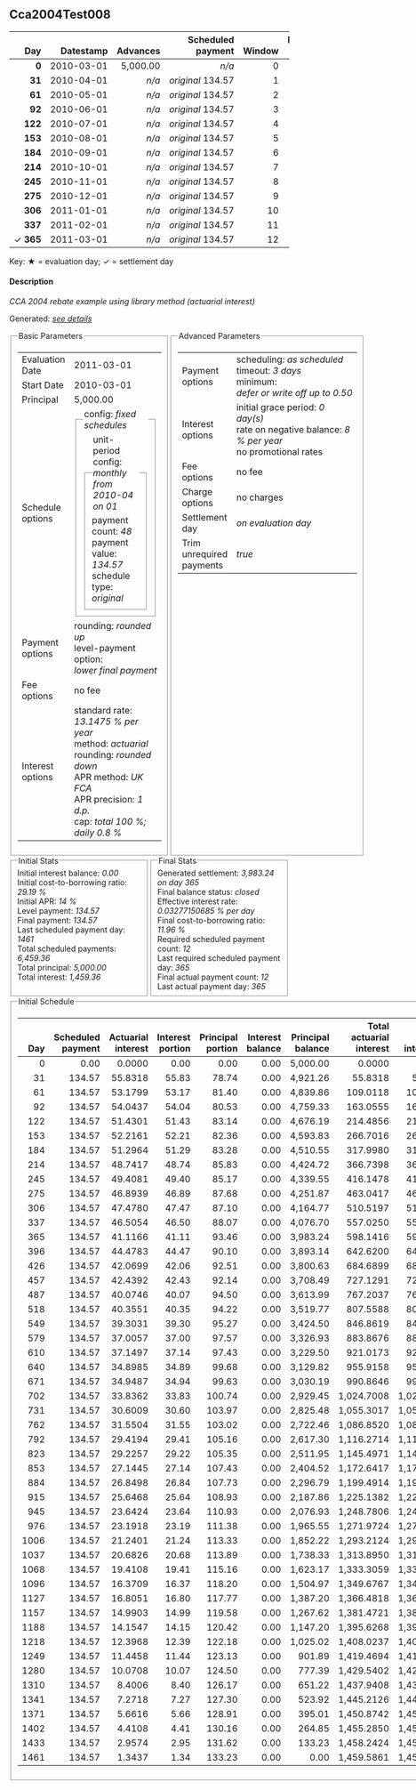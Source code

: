 <h2>Cca2004Test008</h2>
<table>
    <thead style="vertical-align: bottom;">
        <th class="ci00" style="text-align: right;">Day</th>
        <th class="ci01" style="text-align: right;">Datestamp</th>
        <th class="ci02" style="text-align: right;">Advances</th>
        <th class="ci03" style="text-align: right;">Scheduled payment</th>
        <th class="ci04" style="text-align: right;">Window</th>
        <th class="ci05" style="text-align: right;">Payment due</th>
        <th class="ci06" style="text-align: right;">Actual payments</th>
        <th class="ci07" style="text-align: right;">Paid by</th>
        <th class="ci08" style="text-align: right;">Generated payment</th>
        <th class="ci09" style="text-align: right;">Net effect</th>
        <th class="ci10" style="text-align: right;">Payment status</th>
        <th class="ci11" style="text-align: right;">Balance status</th>
        <th class="ci12" style="text-align: right;">Actuarial interest</th>
        <th class="ci13" style="text-align: right;">New interest</th>
        <th class="ci14" style="text-align: right;">Interest portion</th>
        <th class="ci15" style="text-align: right;">Principal portion</th>
        <th class="ci16" style="text-align: right;">Interest balance</th>
        <th class="ci17" style="text-align: right;">Principal balance</th>
        <th class="ci18" style="text-align: right;">Settlement figure</th>
    </thead>
    <tr style="text-align: right;">
        <td class="ci00"><b>0</b></td>
        <td class="ci01" style="white-space: nowrap;">2010-03-01</td>
        <td class="ci02">5,000.00</td>
        <td class="ci03" style="white-space: nowrap;"><i>n/a<i></td>
        <td class="ci04">0</td>
        <td class="ci05">0.00</td>
        <td class="ci06"><i>n/a</i></td>
        <td class="ci07"><i>n/a</i></td>
        <td class="ci08"><i>n/a</i></td>
        <td class="ci09">0.00</td>
        <td class="ci10"><i>none&nbsp;scheduled</i></td>
        <td class="ci11">open</td>
        <td class="ci12">0.0000</td>
        <td class="ci13">0.0000</td>
        <td class="ci14">0.00</td>
        <td class="ci15">0.00</td>
        <td class="ci16">0.0000</td>
        <td class="ci17">5,000.00</td>
        <td class="ci18">5,000.00</td>
    </tr>
    <tr style="text-align: right;">
        <td class="ci00"><b>31</b></td>
        <td class="ci01" style="white-space: nowrap;">2010-04-01</td>
        <td class="ci02"><i>n/a</i></td>
        <td class="ci03" style="white-space: nowrap;"><i>original</i> 134.57</td>
        <td class="ci04">1</td>
        <td class="ci05">134.57</td>
        <td class="ci06"><b>0</b>&nbsp;<i>confirmed</i>&nbsp;134.57</td>
        <td class="ci07"><b>31#0</b>&nbsp;134.57</td>
        <td class="ci08"><i>n/a</i></td>
        <td class="ci09">134.57</td>
        <td class="ci10"><i>payment&nbsp;made</i></td>
        <td class="ci11">open</td>
        <td class="ci12">55.8318</td>
        <td class="ci13">55.8318</td>
        <td class="ci14">55.83</td>
        <td class="ci15">78.74</td>
        <td class="ci16">0.0000</td>
        <td class="ci17">4,921.26</td>
        <td class="ci18">4,921.26</td>
    </tr>
    <tr style="text-align: right;">
        <td class="ci00"><b>61</b></td>
        <td class="ci01" style="white-space: nowrap;">2010-05-01</td>
        <td class="ci02"><i>n/a</i></td>
        <td class="ci03" style="white-space: nowrap;"><i>original</i> 134.57</td>
        <td class="ci04">2</td>
        <td class="ci05">134.57</td>
        <td class="ci06"><b>0</b>&nbsp;<i>confirmed</i>&nbsp;134.57</td>
        <td class="ci07"><b>61#0</b>&nbsp;134.57</td>
        <td class="ci08"><i>n/a</i></td>
        <td class="ci09">134.57</td>
        <td class="ci10"><i>payment&nbsp;made</i></td>
        <td class="ci11">open</td>
        <td class="ci12">53.1799</td>
        <td class="ci13">53.1799</td>
        <td class="ci14">53.17</td>
        <td class="ci15">81.40</td>
        <td class="ci16">0.0000</td>
        <td class="ci17">4,839.86</td>
        <td class="ci18">4,839.86</td>
    </tr>
    <tr style="text-align: right;">
        <td class="ci00"><b>92</b></td>
        <td class="ci01" style="white-space: nowrap;">2010-06-01</td>
        <td class="ci02"><i>n/a</i></td>
        <td class="ci03" style="white-space: nowrap;"><i>original</i> 134.57</td>
        <td class="ci04">3</td>
        <td class="ci05">134.57</td>
        <td class="ci06"><b>0</b>&nbsp;<i>confirmed</i>&nbsp;134.57</td>
        <td class="ci07"><b>92#0</b>&nbsp;134.57</td>
        <td class="ci08"><i>n/a</i></td>
        <td class="ci09">134.57</td>
        <td class="ci10"><i>payment&nbsp;made</i></td>
        <td class="ci11">open</td>
        <td class="ci12">54.0437</td>
        <td class="ci13">54.0437</td>
        <td class="ci14">54.04</td>
        <td class="ci15">80.53</td>
        <td class="ci16">0.0000</td>
        <td class="ci17">4,759.33</td>
        <td class="ci18">4,759.33</td>
    </tr>
    <tr style="text-align: right;">
        <td class="ci00"><b>122</b></td>
        <td class="ci01" style="white-space: nowrap;">2010-07-01</td>
        <td class="ci02"><i>n/a</i></td>
        <td class="ci03" style="white-space: nowrap;"><i>original</i> 134.57</td>
        <td class="ci04">4</td>
        <td class="ci05">134.57</td>
        <td class="ci06"><b>0</b>&nbsp;<i>confirmed</i>&nbsp;134.57</td>
        <td class="ci07"><b>122#0</b>&nbsp;134.57</td>
        <td class="ci08"><i>n/a</i></td>
        <td class="ci09">134.57</td>
        <td class="ci10"><i>payment&nbsp;made</i></td>
        <td class="ci11">open</td>
        <td class="ci12">51.4301</td>
        <td class="ci13">51.4301</td>
        <td class="ci14">51.43</td>
        <td class="ci15">83.14</td>
        <td class="ci16">0.0000</td>
        <td class="ci17">4,676.19</td>
        <td class="ci18">4,676.19</td>
    </tr>
    <tr style="text-align: right;">
        <td class="ci00"><b>153</b></td>
        <td class="ci01" style="white-space: nowrap;">2010-08-01</td>
        <td class="ci02"><i>n/a</i></td>
        <td class="ci03" style="white-space: nowrap;"><i>original</i> 134.57</td>
        <td class="ci04">5</td>
        <td class="ci05">134.57</td>
        <td class="ci06"><b>0</b>&nbsp;<i>confirmed</i>&nbsp;134.57</td>
        <td class="ci07"><b>153#0</b>&nbsp;134.57</td>
        <td class="ci08"><i>n/a</i></td>
        <td class="ci09">134.57</td>
        <td class="ci10"><i>payment&nbsp;made</i></td>
        <td class="ci11">open</td>
        <td class="ci12">52.2161</td>
        <td class="ci13">52.2161</td>
        <td class="ci14">52.21</td>
        <td class="ci15">82.36</td>
        <td class="ci16">0.0000</td>
        <td class="ci17">4,593.83</td>
        <td class="ci18">4,593.83</td>
    </tr>
    <tr style="text-align: right;">
        <td class="ci00"><b>184</b></td>
        <td class="ci01" style="white-space: nowrap;">2010-09-01</td>
        <td class="ci02"><i>n/a</i></td>
        <td class="ci03" style="white-space: nowrap;"><i>original</i> 134.57</td>
        <td class="ci04">6</td>
        <td class="ci05">134.57</td>
        <td class="ci06"><b>0</b>&nbsp;<i>confirmed</i>&nbsp;134.57</td>
        <td class="ci07"><b>184#0</b>&nbsp;134.57</td>
        <td class="ci08"><i>n/a</i></td>
        <td class="ci09">134.57</td>
        <td class="ci10"><i>payment&nbsp;made</i></td>
        <td class="ci11">open</td>
        <td class="ci12">51.2964</td>
        <td class="ci13">51.2964</td>
        <td class="ci14">51.29</td>
        <td class="ci15">83.28</td>
        <td class="ci16">0.0000</td>
        <td class="ci17">4,510.55</td>
        <td class="ci18">4,510.55</td>
    </tr>
    <tr style="text-align: right;">
        <td class="ci00"><b>214</b></td>
        <td class="ci01" style="white-space: nowrap;">2010-10-01</td>
        <td class="ci02"><i>n/a</i></td>
        <td class="ci03" style="white-space: nowrap;"><i>original</i> 134.57</td>
        <td class="ci04">7</td>
        <td class="ci05">134.57</td>
        <td class="ci06"><b>0</b>&nbsp;<i>confirmed</i>&nbsp;134.57</td>
        <td class="ci07"><b>214#0</b>&nbsp;134.57</td>
        <td class="ci08"><i>n/a</i></td>
        <td class="ci09">134.57</td>
        <td class="ci10"><i>payment&nbsp;made</i></td>
        <td class="ci11">open</td>
        <td class="ci12">48.7417</td>
        <td class="ci13">48.7417</td>
        <td class="ci14">48.74</td>
        <td class="ci15">85.83</td>
        <td class="ci16">0.0000</td>
        <td class="ci17">4,424.72</td>
        <td class="ci18">4,424.72</td>
    </tr>
    <tr style="text-align: right;">
        <td class="ci00"><b>245</b></td>
        <td class="ci01" style="white-space: nowrap;">2010-11-01</td>
        <td class="ci02"><i>n/a</i></td>
        <td class="ci03" style="white-space: nowrap;"><i>original</i> 134.57</td>
        <td class="ci04">8</td>
        <td class="ci05">134.57</td>
        <td class="ci06"><b>0</b>&nbsp;<i>confirmed</i>&nbsp;134.57</td>
        <td class="ci07"><b>245#0</b>&nbsp;134.57</td>
        <td class="ci08"><i>n/a</i></td>
        <td class="ci09">134.57</td>
        <td class="ci10"><i>payment&nbsp;made</i></td>
        <td class="ci11">open</td>
        <td class="ci12">49.4081</td>
        <td class="ci13">49.4081</td>
        <td class="ci14">49.40</td>
        <td class="ci15">85.17</td>
        <td class="ci16">0.0000</td>
        <td class="ci17">4,339.55</td>
        <td class="ci18">4,339.55</td>
    </tr>
    <tr style="text-align: right;">
        <td class="ci00"><b>275</b></td>
        <td class="ci01" style="white-space: nowrap;">2010-12-01</td>
        <td class="ci02"><i>n/a</i></td>
        <td class="ci03" style="white-space: nowrap;"><i>original</i> 134.57</td>
        <td class="ci04">9</td>
        <td class="ci05">134.57</td>
        <td class="ci06"><b>0</b>&nbsp;<i>confirmed</i>&nbsp;134.57</td>
        <td class="ci07"><b>275#0</b>&nbsp;134.57</td>
        <td class="ci08"><i>n/a</i></td>
        <td class="ci09">134.57</td>
        <td class="ci10"><i>payment&nbsp;made</i></td>
        <td class="ci11">open</td>
        <td class="ci12">46.8939</td>
        <td class="ci13">46.8939</td>
        <td class="ci14">46.89</td>
        <td class="ci15">87.68</td>
        <td class="ci16">0.0000</td>
        <td class="ci17">4,251.87</td>
        <td class="ci18">4,251.87</td>
    </tr>
    <tr style="text-align: right;">
        <td class="ci00"><b>306</b></td>
        <td class="ci01" style="white-space: nowrap;">2011-01-01</td>
        <td class="ci02"><i>n/a</i></td>
        <td class="ci03" style="white-space: nowrap;"><i>original</i> 134.57</td>
        <td class="ci04">10</td>
        <td class="ci05">134.57</td>
        <td class="ci06"><b>0</b>&nbsp;<i>confirmed</i>&nbsp;134.57</td>
        <td class="ci07"><b>306#0</b>&nbsp;134.57</td>
        <td class="ci08"><i>n/a</i></td>
        <td class="ci09">134.57</td>
        <td class="ci10"><i>payment&nbsp;made</i></td>
        <td class="ci11">open</td>
        <td class="ci12">47.4780</td>
        <td class="ci13">47.4780</td>
        <td class="ci14">47.47</td>
        <td class="ci15">87.10</td>
        <td class="ci16">0.0000</td>
        <td class="ci17">4,164.77</td>
        <td class="ci18">4,164.77</td>
    </tr>
    <tr style="text-align: right;">
        <td class="ci00"><b>337</b></td>
        <td class="ci01" style="white-space: nowrap;">2011-02-01</td>
        <td class="ci02"><i>n/a</i></td>
        <td class="ci03" style="white-space: nowrap;"><i>original</i> 134.57</td>
        <td class="ci04">11</td>
        <td class="ci05">134.57</td>
        <td class="ci06"><b>0</b>&nbsp;<i>confirmed</i>&nbsp;134.57</td>
        <td class="ci07"><b>337#0</b>&nbsp;134.57</td>
        <td class="ci08"><i>n/a</i></td>
        <td class="ci09">134.57</td>
        <td class="ci10"><i>payment&nbsp;made</i></td>
        <td class="ci11">open</td>
        <td class="ci12">46.5054</td>
        <td class="ci13">46.5054</td>
        <td class="ci14">46.50</td>
        <td class="ci15">88.07</td>
        <td class="ci16">0.0000</td>
        <td class="ci17">4,076.70</td>
        <td class="ci18">4,076.70</td>
    </tr>
    <tr style="text-align: right;">
        <td class="ci00">&#x2713;&nbsp;<b>365</b></td>
        <td class="ci01" style="white-space: nowrap;">2011-03-01</td>
        <td class="ci02"><i>n/a</i></td>
        <td class="ci03" style="white-space: nowrap;"><i>original</i> 134.57</td>
        <td class="ci04">12</td>
        <td class="ci05">134.57</td>
        <td class="ci06"><b>0</b>&nbsp;<i>confirmed</i>&nbsp;134.57</td>
        <td class="ci07"><b>365#0</b>&nbsp;134.57</td>
        <td class="ci08">3,983.24</td>
        <td class="ci09">4,117.81</td>
        <td class="ci10"><i>generated</i></td>
        <td class="ci11">closed</td>
        <td class="ci12">41.1166</td>
        <td class="ci13">41.1166</td>
        <td class="ci14">41.11</td>
        <td class="ci15">4,076.70</td>
        <td class="ci16">0.0000</td>
        <td class="ci17">0.00</td>
        <td class="ci18">0.00</td>
    </tr>
</table><p>Key: &#x2605; = evaluation day; &#x2713; = settlement day</p>
<h4>Description</h4>
<p><i>CCA 2004 rebate example using library method (actuarial interest)</i></p>
<p>Generated: <i><a href="../GeneratedDate.html">see details</a></i></p>
<div style="display:flex;">

<fieldset style="flex: 1; display: flex; flex-direction: column;"><legend>Basic Parameters</legend>
<table>
    <tr>
        <td>Evaluation Date</td>
        <td>2011-03-01</td>
    </tr>
    <tr>
        <td>Start Date</td>
        <td>2010-03-01</td>
    </tr>
    <tr>
        <td>Principal</td>
        <td>5,000.00</td>
    </tr>
    <tr>
        <td>Schedule options</td>
        <td>
            <fieldset>
                <legend>config: <i>fixed schedules</i></legend>
                <fieldset>
                    <legend>unit-period config: <i>monthly from 2010-04 on 01</i></legend>
                    <div>payment count: <i>48</i></div>
                    <div>payment value: <i>134.57</i></div>
                    <div>schedule type: <i>original</i></div>
                </fieldset>
            </fieldset>
        </td>
    </tr>
    <tr>
        <td>Payment options</td>
        <td>
            <div>
                <div>rounding: <i>rounded up</i></div>
                <div>level-payment option: <i>lower&nbsp;final&nbsp;payment</i></div>
            </div>
        </td>
    </tr>
    <tr>
        <td>Fee options</td>
        <td>no fee
        </td>
    </tr>
    <tr>
        <td>Interest options</td>
        <td>
            <div>
                <div>standard rate: <i>13.1475 % per year</i></div>
                <div>method: <i>actuarial</i></div>
                <div>rounding: <i>rounded down</i></div>
                <div>APR method: <i>UK FCA</i></div>
                <div>APR precision: <i>1 d.p.</i></div>
                <div>cap: <i>total 100 %; daily 0.8 %</div>
            </div>
        </td>
    </tr>
</table></fieldset>

<fieldset style="flex: 1; display: flex; flex-direction: column;"><legend>Advanced Parameters</legend>
<table>
    <tr>
        <td>Payment options</td>
        <td>
                <div>
                    <div>scheduling: <i>as scheduled</i></div>
                    <div>timeout: <i>3 days</i></div>
                    <div>minimum: <i>defer&nbsp;or&nbsp;write&nbsp;off&nbsp;up&nbsp;to&nbsp;0.50</i></div>
                </div>
        </td>
    </tr>
    <tr>
        <td>Interest options</td>
        <td>
            <div>
                <div>initial grace period: <i>0 day(s)</i></div>
                <div>rate on negative balance: <i>8 % per year</i></div>
                <div>no promotional rates</div>
            </div>
        </td>
    </tr>
    <tr>
        <td>Fee options</td>
        <td>no fee
        </td>
    </tr>
    <tr>
        <td>Charge options</td>
        <td>no charges
        </td>
    </tr>
    <tr>
        <td>Settlement day</td><td><i><i>on evaluation day</i></i></td>
    </tr>
    <tr>
        <td>Trim unrequired payments</td><td><i>true</i></td>
    </tr>
</table></fieldset>
</div>
<div style="display:flex;">


<fieldset style="flex: 1; display: flex; flex-direction: column;"><legend>Initial Stats</legend>
<div>
    <div>Initial interest balance: <i>0.00</i></div>
    <div>Initial cost-to-borrowing ratio: <i>29.19 %</i></div>
    <div>Initial APR: <i>14 %</i></div>
    <div>Level payment: <i>134.57</i></div>
    <div>Final payment: <i>134.57</i></div>
    <div>Last scheduled payment day: <i>1461</i></div>
    <div>Total scheduled payments: <i>6,459.36</i></div>
    <div>Total principal: <i>5,000.00</i></div>
    <div>Total interest: <i>1,459.36</i></div>
</div></fieldset>

<fieldset style="flex: 1; display: flex; flex-direction: column;"><legend>Final Stats</legend>
<div>
    <div>Generated settlement: <i>3,983.24 on day 365</i></div>
    <div>Final balance status: <i>closed</i></div>
    <div>Effective interest rate: <i>0.03277150685 % per day</i></div>
    <div>Final cost-to-borrowing ratio: <i>11.96 %</i></div>
    <div>Required scheduled payment count: <i>12</i></div>
    <div>Last required scheduled payment day: <i>365</i></div>
    <div>Final actual payment count: <i>12</i></div>
    <div>Last actual payment day: <i>365</i></div>
</div>
</fieldset>
</div>
<fieldset><legend>Initial Schedule</legend>
<table>
    <thead style="vertical-align: bottom;">
        <th style="text-align: right;">Day</th>
        <th style="text-align: right;">Scheduled payment</th>
        <th style="text-align: right;">Actuarial interest</th>
        <th style="text-align: right;">Interest portion</th>
        <th style="text-align: right;">Principal portion</th>
        <th style="text-align: right;">Interest balance</th>
        <th style="text-align: right;">Principal balance</th>
        <th style="text-align: right;">Total actuarial interest</th>
        <th style="text-align: right;">Total interest</th>
        <th style="text-align: right;">Total principal</th>
    </thead>
    <tr style="text-align: right;">
        <td class="ci00">0</td>
        <td class="ci01" style="white-space: nowrap;">0.00</td>
        <td class="ci02">0.0000</td>
        <td class="ci03">0.00</td>
        <td class="ci04">0.00</td>
        <td class="ci05">0.00</td>
        <td class="ci06">5,000.00</td>
        <td class="ci07">0.0000</td>
        <td class="ci08">0.00</td>
        <td class="ci09">0.00</td>
    </tr>
    <tr style="text-align: right;">
        <td class="ci00">31</td>
        <td class="ci01" style="white-space: nowrap;">134.57</td>
        <td class="ci02">55.8318</td>
        <td class="ci03">55.83</td>
        <td class="ci04">78.74</td>
        <td class="ci05">0.00</td>
        <td class="ci06">4,921.26</td>
        <td class="ci07">55.8318</td>
        <td class="ci08">55.83</td>
        <td class="ci09">78.74</td>
    </tr>
    <tr style="text-align: right;">
        <td class="ci00">61</td>
        <td class="ci01" style="white-space: nowrap;">134.57</td>
        <td class="ci02">53.1799</td>
        <td class="ci03">53.17</td>
        <td class="ci04">81.40</td>
        <td class="ci05">0.00</td>
        <td class="ci06">4,839.86</td>
        <td class="ci07">109.0118</td>
        <td class="ci08">109.00</td>
        <td class="ci09">160.14</td>
    </tr>
    <tr style="text-align: right;">
        <td class="ci00">92</td>
        <td class="ci01" style="white-space: nowrap;">134.57</td>
        <td class="ci02">54.0437</td>
        <td class="ci03">54.04</td>
        <td class="ci04">80.53</td>
        <td class="ci05">0.00</td>
        <td class="ci06">4,759.33</td>
        <td class="ci07">163.0555</td>
        <td class="ci08">163.04</td>
        <td class="ci09">240.67</td>
    </tr>
    <tr style="text-align: right;">
        <td class="ci00">122</td>
        <td class="ci01" style="white-space: nowrap;">134.57</td>
        <td class="ci02">51.4301</td>
        <td class="ci03">51.43</td>
        <td class="ci04">83.14</td>
        <td class="ci05">0.00</td>
        <td class="ci06">4,676.19</td>
        <td class="ci07">214.4856</td>
        <td class="ci08">214.47</td>
        <td class="ci09">323.81</td>
    </tr>
    <tr style="text-align: right;">
        <td class="ci00">153</td>
        <td class="ci01" style="white-space: nowrap;">134.57</td>
        <td class="ci02">52.2161</td>
        <td class="ci03">52.21</td>
        <td class="ci04">82.36</td>
        <td class="ci05">0.00</td>
        <td class="ci06">4,593.83</td>
        <td class="ci07">266.7016</td>
        <td class="ci08">266.68</td>
        <td class="ci09">406.17</td>
    </tr>
    <tr style="text-align: right;">
        <td class="ci00">184</td>
        <td class="ci01" style="white-space: nowrap;">134.57</td>
        <td class="ci02">51.2964</td>
        <td class="ci03">51.29</td>
        <td class="ci04">83.28</td>
        <td class="ci05">0.00</td>
        <td class="ci06">4,510.55</td>
        <td class="ci07">317.9980</td>
        <td class="ci08">317.97</td>
        <td class="ci09">489.45</td>
    </tr>
    <tr style="text-align: right;">
        <td class="ci00">214</td>
        <td class="ci01" style="white-space: nowrap;">134.57</td>
        <td class="ci02">48.7417</td>
        <td class="ci03">48.74</td>
        <td class="ci04">85.83</td>
        <td class="ci05">0.00</td>
        <td class="ci06">4,424.72</td>
        <td class="ci07">366.7398</td>
        <td class="ci08">366.71</td>
        <td class="ci09">575.28</td>
    </tr>
    <tr style="text-align: right;">
        <td class="ci00">245</td>
        <td class="ci01" style="white-space: nowrap;">134.57</td>
        <td class="ci02">49.4081</td>
        <td class="ci03">49.40</td>
        <td class="ci04">85.17</td>
        <td class="ci05">0.00</td>
        <td class="ci06">4,339.55</td>
        <td class="ci07">416.1478</td>
        <td class="ci08">416.11</td>
        <td class="ci09">660.45</td>
    </tr>
    <tr style="text-align: right;">
        <td class="ci00">275</td>
        <td class="ci01" style="white-space: nowrap;">134.57</td>
        <td class="ci02">46.8939</td>
        <td class="ci03">46.89</td>
        <td class="ci04">87.68</td>
        <td class="ci05">0.00</td>
        <td class="ci06">4,251.87</td>
        <td class="ci07">463.0417</td>
        <td class="ci08">463.00</td>
        <td class="ci09">748.13</td>
    </tr>
    <tr style="text-align: right;">
        <td class="ci00">306</td>
        <td class="ci01" style="white-space: nowrap;">134.57</td>
        <td class="ci02">47.4780</td>
        <td class="ci03">47.47</td>
        <td class="ci04">87.10</td>
        <td class="ci05">0.00</td>
        <td class="ci06">4,164.77</td>
        <td class="ci07">510.5197</td>
        <td class="ci08">510.47</td>
        <td class="ci09">835.23</td>
    </tr>
    <tr style="text-align: right;">
        <td class="ci00">337</td>
        <td class="ci01" style="white-space: nowrap;">134.57</td>
        <td class="ci02">46.5054</td>
        <td class="ci03">46.50</td>
        <td class="ci04">88.07</td>
        <td class="ci05">0.00</td>
        <td class="ci06">4,076.70</td>
        <td class="ci07">557.0250</td>
        <td class="ci08">556.97</td>
        <td class="ci09">923.30</td>
    </tr>
    <tr style="text-align: right;">
        <td class="ci00">365</td>
        <td class="ci01" style="white-space: nowrap;">134.57</td>
        <td class="ci02">41.1166</td>
        <td class="ci03">41.11</td>
        <td class="ci04">93.46</td>
        <td class="ci05">0.00</td>
        <td class="ci06">3,983.24</td>
        <td class="ci07">598.1416</td>
        <td class="ci08">598.08</td>
        <td class="ci09">1,016.76</td>
    </tr>
    <tr style="text-align: right;">
        <td class="ci00">396</td>
        <td class="ci01" style="white-space: nowrap;">134.57</td>
        <td class="ci02">44.4783</td>
        <td class="ci03">44.47</td>
        <td class="ci04">90.10</td>
        <td class="ci05">0.00</td>
        <td class="ci06">3,893.14</td>
        <td class="ci07">642.6200</td>
        <td class="ci08">642.55</td>
        <td class="ci09">1,106.86</td>
    </tr>
    <tr style="text-align: right;">
        <td class="ci00">426</td>
        <td class="ci01" style="white-space: nowrap;">134.57</td>
        <td class="ci02">42.0699</td>
        <td class="ci03">42.06</td>
        <td class="ci04">92.51</td>
        <td class="ci05">0.00</td>
        <td class="ci06">3,800.63</td>
        <td class="ci07">684.6899</td>
        <td class="ci08">684.61</td>
        <td class="ci09">1,199.37</td>
    </tr>
    <tr style="text-align: right;">
        <td class="ci00">457</td>
        <td class="ci01" style="white-space: nowrap;">134.57</td>
        <td class="ci02">42.4392</td>
        <td class="ci03">42.43</td>
        <td class="ci04">92.14</td>
        <td class="ci05">0.00</td>
        <td class="ci06">3,708.49</td>
        <td class="ci07">727.1291</td>
        <td class="ci08">727.04</td>
        <td class="ci09">1,291.51</td>
    </tr>
    <tr style="text-align: right;">
        <td class="ci00">487</td>
        <td class="ci01" style="white-space: nowrap;">134.57</td>
        <td class="ci02">40.0746</td>
        <td class="ci03">40.07</td>
        <td class="ci04">94.50</td>
        <td class="ci05">0.00</td>
        <td class="ci06">3,613.99</td>
        <td class="ci07">767.2037</td>
        <td class="ci08">767.11</td>
        <td class="ci09">1,386.01</td>
    </tr>
    <tr style="text-align: right;">
        <td class="ci00">518</td>
        <td class="ci01" style="white-space: nowrap;">134.57</td>
        <td class="ci02">40.3551</td>
        <td class="ci03">40.35</td>
        <td class="ci04">94.22</td>
        <td class="ci05">0.00</td>
        <td class="ci06">3,519.77</td>
        <td class="ci07">807.5588</td>
        <td class="ci08">807.46</td>
        <td class="ci09">1,480.23</td>
    </tr>
    <tr style="text-align: right;">
        <td class="ci00">549</td>
        <td class="ci01" style="white-space: nowrap;">134.57</td>
        <td class="ci02">39.3031</td>
        <td class="ci03">39.30</td>
        <td class="ci04">95.27</td>
        <td class="ci05">0.00</td>
        <td class="ci06">3,424.50</td>
        <td class="ci07">846.8619</td>
        <td class="ci08">846.76</td>
        <td class="ci09">1,575.50</td>
    </tr>
    <tr style="text-align: right;">
        <td class="ci00">579</td>
        <td class="ci01" style="white-space: nowrap;">134.57</td>
        <td class="ci02">37.0057</td>
        <td class="ci03">37.00</td>
        <td class="ci04">97.57</td>
        <td class="ci05">0.00</td>
        <td class="ci06">3,326.93</td>
        <td class="ci07">883.8676</td>
        <td class="ci08">883.76</td>
        <td class="ci09">1,673.07</td>
    </tr>
    <tr style="text-align: right;">
        <td class="ci00">610</td>
        <td class="ci01" style="white-space: nowrap;">134.57</td>
        <td class="ci02">37.1497</td>
        <td class="ci03">37.14</td>
        <td class="ci04">97.43</td>
        <td class="ci05">0.00</td>
        <td class="ci06">3,229.50</td>
        <td class="ci07">921.0173</td>
        <td class="ci08">920.90</td>
        <td class="ci09">1,770.50</td>
    </tr>
    <tr style="text-align: right;">
        <td class="ci00">640</td>
        <td class="ci01" style="white-space: nowrap;">134.57</td>
        <td class="ci02">34.8985</td>
        <td class="ci03">34.89</td>
        <td class="ci04">99.68</td>
        <td class="ci05">0.00</td>
        <td class="ci06">3,129.82</td>
        <td class="ci07">955.9158</td>
        <td class="ci08">955.79</td>
        <td class="ci09">1,870.18</td>
    </tr>
    <tr style="text-align: right;">
        <td class="ci00">671</td>
        <td class="ci01" style="white-space: nowrap;">134.57</td>
        <td class="ci02">34.9487</td>
        <td class="ci03">34.94</td>
        <td class="ci04">99.63</td>
        <td class="ci05">0.00</td>
        <td class="ci06">3,030.19</td>
        <td class="ci07">990.8646</td>
        <td class="ci08">990.73</td>
        <td class="ci09">1,969.81</td>
    </tr>
    <tr style="text-align: right;">
        <td class="ci00">702</td>
        <td class="ci01" style="white-space: nowrap;">134.57</td>
        <td class="ci02">33.8362</td>
        <td class="ci03">33.83</td>
        <td class="ci04">100.74</td>
        <td class="ci05">0.00</td>
        <td class="ci06">2,929.45</td>
        <td class="ci07">1,024.7008</td>
        <td class="ci08">1,024.56</td>
        <td class="ci09">2,070.55</td>
    </tr>
    <tr style="text-align: right;">
        <td class="ci00">731</td>
        <td class="ci01" style="white-space: nowrap;">134.57</td>
        <td class="ci02">30.6009</td>
        <td class="ci03">30.60</td>
        <td class="ci04">103.97</td>
        <td class="ci05">0.00</td>
        <td class="ci06">2,825.48</td>
        <td class="ci07">1,055.3017</td>
        <td class="ci08">1,055.16</td>
        <td class="ci09">2,174.52</td>
    </tr>
    <tr style="text-align: right;">
        <td class="ci00">762</td>
        <td class="ci01" style="white-space: nowrap;">134.57</td>
        <td class="ci02">31.5504</td>
        <td class="ci03">31.55</td>
        <td class="ci04">103.02</td>
        <td class="ci05">0.00</td>
        <td class="ci06">2,722.46</td>
        <td class="ci07">1,086.8520</td>
        <td class="ci08">1,086.71</td>
        <td class="ci09">2,277.54</td>
    </tr>
    <tr style="text-align: right;">
        <td class="ci00">792</td>
        <td class="ci01" style="white-space: nowrap;">134.57</td>
        <td class="ci02">29.4194</td>
        <td class="ci03">29.41</td>
        <td class="ci04">105.16</td>
        <td class="ci05">0.00</td>
        <td class="ci06">2,617.30</td>
        <td class="ci07">1,116.2714</td>
        <td class="ci08">1,116.12</td>
        <td class="ci09">2,382.70</td>
    </tr>
    <tr style="text-align: right;">
        <td class="ci00">823</td>
        <td class="ci01" style="white-space: nowrap;">134.57</td>
        <td class="ci02">29.2257</td>
        <td class="ci03">29.22</td>
        <td class="ci04">105.35</td>
        <td class="ci05">0.00</td>
        <td class="ci06">2,511.95</td>
        <td class="ci07">1,145.4971</td>
        <td class="ci08">1,145.34</td>
        <td class="ci09">2,488.05</td>
    </tr>
    <tr style="text-align: right;">
        <td class="ci00">853</td>
        <td class="ci01" style="white-space: nowrap;">134.57</td>
        <td class="ci02">27.1445</td>
        <td class="ci03">27.14</td>
        <td class="ci04">107.43</td>
        <td class="ci05">0.00</td>
        <td class="ci06">2,404.52</td>
        <td class="ci07">1,172.6417</td>
        <td class="ci08">1,172.48</td>
        <td class="ci09">2,595.48</td>
    </tr>
    <tr style="text-align: right;">
        <td class="ci00">884</td>
        <td class="ci01" style="white-space: nowrap;">134.57</td>
        <td class="ci02">26.8498</td>
        <td class="ci03">26.84</td>
        <td class="ci04">107.73</td>
        <td class="ci05">0.00</td>
        <td class="ci06">2,296.79</td>
        <td class="ci07">1,199.4914</td>
        <td class="ci08">1,199.32</td>
        <td class="ci09">2,703.21</td>
    </tr>
    <tr style="text-align: right;">
        <td class="ci00">915</td>
        <td class="ci01" style="white-space: nowrap;">134.57</td>
        <td class="ci02">25.6468</td>
        <td class="ci03">25.64</td>
        <td class="ci04">108.93</td>
        <td class="ci05">0.00</td>
        <td class="ci06">2,187.86</td>
        <td class="ci07">1,225.1382</td>
        <td class="ci08">1,224.96</td>
        <td class="ci09">2,812.14</td>
    </tr>
    <tr style="text-align: right;">
        <td class="ci00">945</td>
        <td class="ci01" style="white-space: nowrap;">134.57</td>
        <td class="ci02">23.6424</td>
        <td class="ci03">23.64</td>
        <td class="ci04">110.93</td>
        <td class="ci05">0.00</td>
        <td class="ci06">2,076.93</td>
        <td class="ci07">1,248.7806</td>
        <td class="ci08">1,248.60</td>
        <td class="ci09">2,923.07</td>
    </tr>
    <tr style="text-align: right;">
        <td class="ci00">976</td>
        <td class="ci01" style="white-space: nowrap;">134.57</td>
        <td class="ci02">23.1918</td>
        <td class="ci03">23.19</td>
        <td class="ci04">111.38</td>
        <td class="ci05">0.00</td>
        <td class="ci06">1,965.55</td>
        <td class="ci07">1,271.9724</td>
        <td class="ci08">1,271.79</td>
        <td class="ci09">3,034.45</td>
    </tr>
    <tr style="text-align: right;">
        <td class="ci00">1006</td>
        <td class="ci01" style="white-space: nowrap;">134.57</td>
        <td class="ci02">21.2401</td>
        <td class="ci03">21.24</td>
        <td class="ci04">113.33</td>
        <td class="ci05">0.00</td>
        <td class="ci06">1,852.22</td>
        <td class="ci07">1,293.2124</td>
        <td class="ci08">1,293.03</td>
        <td class="ci09">3,147.78</td>
    </tr>
    <tr style="text-align: right;">
        <td class="ci00">1037</td>
        <td class="ci01" style="white-space: nowrap;">134.57</td>
        <td class="ci02">20.6826</td>
        <td class="ci03">20.68</td>
        <td class="ci04">113.89</td>
        <td class="ci05">0.00</td>
        <td class="ci06">1,738.33</td>
        <td class="ci07">1,313.8950</td>
        <td class="ci08">1,313.71</td>
        <td class="ci09">3,261.67</td>
    </tr>
    <tr style="text-align: right;">
        <td class="ci00">1068</td>
        <td class="ci01" style="white-space: nowrap;">134.57</td>
        <td class="ci02">19.4108</td>
        <td class="ci03">19.41</td>
        <td class="ci04">115.16</td>
        <td class="ci05">0.00</td>
        <td class="ci06">1,623.17</td>
        <td class="ci07">1,333.3059</td>
        <td class="ci08">1,333.12</td>
        <td class="ci09">3,376.83</td>
    </tr>
    <tr style="text-align: right;">
        <td class="ci00">1096</td>
        <td class="ci01" style="white-space: nowrap;">134.57</td>
        <td class="ci02">16.3709</td>
        <td class="ci03">16.37</td>
        <td class="ci04">118.20</td>
        <td class="ci05">0.00</td>
        <td class="ci06">1,504.97</td>
        <td class="ci07">1,349.6767</td>
        <td class="ci08">1,349.49</td>
        <td class="ci09">3,495.03</td>
    </tr>
    <tr style="text-align: right;">
        <td class="ci00">1127</td>
        <td class="ci01" style="white-space: nowrap;">134.57</td>
        <td class="ci02">16.8051</td>
        <td class="ci03">16.80</td>
        <td class="ci04">117.77</td>
        <td class="ci05">0.00</td>
        <td class="ci06">1,387.20</td>
        <td class="ci07">1,366.4818</td>
        <td class="ci08">1,366.29</td>
        <td class="ci09">3,612.80</td>
    </tr>
    <tr style="text-align: right;">
        <td class="ci00">1157</td>
        <td class="ci01" style="white-space: nowrap;">134.57</td>
        <td class="ci02">14.9903</td>
        <td class="ci03">14.99</td>
        <td class="ci04">119.58</td>
        <td class="ci05">0.00</td>
        <td class="ci06">1,267.62</td>
        <td class="ci07">1,381.4721</td>
        <td class="ci08">1,381.28</td>
        <td class="ci09">3,732.38</td>
    </tr>
    <tr style="text-align: right;">
        <td class="ci00">1188</td>
        <td class="ci01" style="white-space: nowrap;">134.57</td>
        <td class="ci02">14.1547</td>
        <td class="ci03">14.15</td>
        <td class="ci04">120.42</td>
        <td class="ci05">0.00</td>
        <td class="ci06">1,147.20</td>
        <td class="ci07">1,395.6268</td>
        <td class="ci08">1,395.43</td>
        <td class="ci09">3,852.80</td>
    </tr>
    <tr style="text-align: right;">
        <td class="ci00">1218</td>
        <td class="ci01" style="white-space: nowrap;">134.57</td>
        <td class="ci02">12.3968</td>
        <td class="ci03">12.39</td>
        <td class="ci04">122.18</td>
        <td class="ci05">0.00</td>
        <td class="ci06">1,025.02</td>
        <td class="ci07">1,408.0237</td>
        <td class="ci08">1,407.82</td>
        <td class="ci09">3,974.98</td>
    </tr>
    <tr style="text-align: right;">
        <td class="ci00">1249</td>
        <td class="ci01" style="white-space: nowrap;">134.57</td>
        <td class="ci02">11.4458</td>
        <td class="ci03">11.44</td>
        <td class="ci04">123.13</td>
        <td class="ci05">0.00</td>
        <td class="ci06">901.89</td>
        <td class="ci07">1,419.4694</td>
        <td class="ci08">1,419.26</td>
        <td class="ci09">4,098.11</td>
    </tr>
    <tr style="text-align: right;">
        <td class="ci00">1280</td>
        <td class="ci01" style="white-space: nowrap;">134.57</td>
        <td class="ci02">10.0708</td>
        <td class="ci03">10.07</td>
        <td class="ci04">124.50</td>
        <td class="ci05">0.00</td>
        <td class="ci06">777.39</td>
        <td class="ci07">1,429.5402</td>
        <td class="ci08">1,429.33</td>
        <td class="ci09">4,222.61</td>
    </tr>
    <tr style="text-align: right;">
        <td class="ci00">1310</td>
        <td class="ci01" style="white-space: nowrap;">134.57</td>
        <td class="ci02">8.4006</td>
        <td class="ci03">8.40</td>
        <td class="ci04">126.17</td>
        <td class="ci05">0.00</td>
        <td class="ci06">651.22</td>
        <td class="ci07">1,437.9408</td>
        <td class="ci08">1,437.73</td>
        <td class="ci09">4,348.78</td>
    </tr>
    <tr style="text-align: right;">
        <td class="ci00">1341</td>
        <td class="ci01" style="white-space: nowrap;">134.57</td>
        <td class="ci02">7.2718</td>
        <td class="ci03">7.27</td>
        <td class="ci04">127.30</td>
        <td class="ci05">0.00</td>
        <td class="ci06">523.92</td>
        <td class="ci07">1,445.2126</td>
        <td class="ci08">1,445.00</td>
        <td class="ci09">4,476.08</td>
    </tr>
    <tr style="text-align: right;">
        <td class="ci00">1371</td>
        <td class="ci01" style="white-space: nowrap;">134.57</td>
        <td class="ci02">5.6616</td>
        <td class="ci03">5.66</td>
        <td class="ci04">128.91</td>
        <td class="ci05">0.00</td>
        <td class="ci06">395.01</td>
        <td class="ci07">1,450.8742</td>
        <td class="ci08">1,450.66</td>
        <td class="ci09">4,604.99</td>
    </tr>
    <tr style="text-align: right;">
        <td class="ci00">1402</td>
        <td class="ci01" style="white-space: nowrap;">134.57</td>
        <td class="ci02">4.4108</td>
        <td class="ci03">4.41</td>
        <td class="ci04">130.16</td>
        <td class="ci05">0.00</td>
        <td class="ci06">264.85</td>
        <td class="ci07">1,455.2850</td>
        <td class="ci08">1,455.07</td>
        <td class="ci09">4,735.15</td>
    </tr>
    <tr style="text-align: right;">
        <td class="ci00">1433</td>
        <td class="ci01" style="white-space: nowrap;">134.57</td>
        <td class="ci02">2.9574</td>
        <td class="ci03">2.95</td>
        <td class="ci04">131.62</td>
        <td class="ci05">0.00</td>
        <td class="ci06">133.23</td>
        <td class="ci07">1,458.2424</td>
        <td class="ci08">1,458.02</td>
        <td class="ci09">4,866.77</td>
    </tr>
    <tr style="text-align: right;">
        <td class="ci00">1461</td>
        <td class="ci01" style="white-space: nowrap;">134.57</td>
        <td class="ci02">1.3437</td>
        <td class="ci03">1.34</td>
        <td class="ci04">133.23</td>
        <td class="ci05">0.00</td>
        <td class="ci06">0.00</td>
        <td class="ci07">1,459.5861</td>
        <td class="ci08">1,459.36</td>
        <td class="ci09">5,000.00</td>
    </tr>
</table></fieldset>
